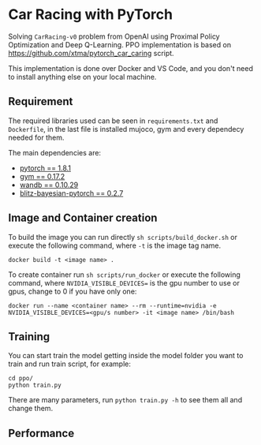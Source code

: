 # Car Racing with PyTorch
Solving ```CarRacing-v0``` problem from OpenAI using Proximal Policy Optimization and Deep Q-Learning. PPO implementation is based on https://github.com/xtma/pytorch_car_caring script.

This implementation is done over Docker and VS Code, and you don't need to install anything else on your local machine.

## Requirement
The required libraries used can be seen in ```requirements.txt``` and ```Dockerfile```, in the last file is installed mujoco, gym and every dependecy needed for them.

The main dependencies are:

- [pytorch == 1.8.1](https://pytorch.org/)
- [gym == 0.17.2](https://github.com/openai/gym)
- [wandb == 0.10.29](https://wandb.ai)
- [blitz-bayesian-pytorch == 0.2.7](https://github.com/piEsposito/blitz-bayesian-deep-learning)

## Image and Container creation
To build the image you can run directly ```sh scripts/build_docker.sh``` or execute the following command, where ```-t``` is the image tag name.

    docker build -t <image name> .


To create container run ```sh scripts/run_docker``` or execute the following command, where ```NVIDIA_VISIBLE_DEVICES=``` is the gpu number to use or gpus, change to 0 if you have only one:

    docker run --name <container name> --rm --runtime=nvidia -e NVIDIA_VISIBLE_DEVICES=<gpu/s number> -it <image name> /bin/bash


## Training
You can start train the model getting inside the model folder you want to train and run train script, for example:

    cd ppo/
    python train.py

There are many parameters, run ```python train.py -h``` to see them all and change them.


## Performance
